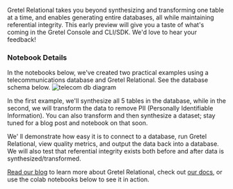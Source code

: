 Gretel Relational takes you beyond synthesizing and transforming one table at a time, and enables generating entire databases, all while maintaining referential integrity. This early preview will give you a taste of what's coming in the Gretel Console and CLI/SDK. We'd love to hear your feedback!

### Notebook Details

In the notebooks below, we've created two practical examples using a telecommunications database and Gretel Relational. See the database schema below.
![telecom db diagram](https://gretel-blueprints-pub.s3.us-west-2.amazonaws.com/rdb/telecom_db.png "Telecom Database Diagram")

In the first example, we'll synthesize all 5 tables in the database, while in the second, we will transform the data to remove PII (Personally Identifiable Information). You can also transform and then synthesize a dataset; stay tuned for a blog post and notebook on that soon.

We' ll demonstrate how easy it is to connect to a database, run Gretel Relational, view quality metrics, and output the data back into a database. We will also test that referential integrity exists both before and after data is synthesized/transformed.

[Read our blog](https://gretel.ai/blog/gretel-relational-preview) to learn more about Gretel Relational, check out [our docs](https://docs.gretel.ai/reference/gretel-relational), or use the colab notebooks below to see it in action. 
